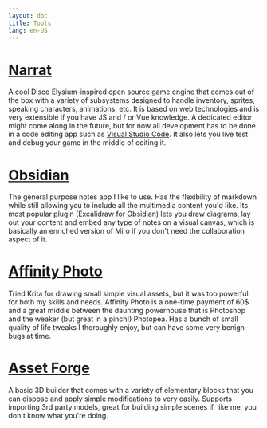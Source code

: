 ```yaml
---
layout: doc
title: Tools
lang: en-US
---
```


# [Narrat](https://narrat.dev)

A cool Disco Elysium-inspired open source game engine that comes out of the box with a variety of subsystems designed to handle inventory, sprites, speaking characters, animations, etc. It is based on web technologies and is very extensible if you have JS and / or Vue knowledge.
A dedicated editor might come along in the future, but for now all development has to be done in a code editing app such as [Visual Studio Code](https://code.visualstudio.com).
It also lets you live test and debug your game in the middle of editing it.

# [Obsidian](https://obsidian.md) 

The general purpose notes app I like to use. Has the flexibility of markdown while still allowing you to include all the multimedia content you'd like. Its most popular plugin (Excalidraw for Obsidian) lets you draw diagrams, lay out your content and embed any type of notes on a visual canvas, which is basically an enriched version of Miro if you don't need the collaboration aspect of it.

# [Affinity Photo ](https://affinity.serif.com/fr/photo/)

Tried Krita for drawing small simple visual assets, but it was too powerful for both my skills and needs. Affinity Photo is a one-time payment of 60$ and a great middle between the daunting powerhouse that is Photoshop and the weaker (but great in a pinch!) Photopea. Has a bunch of small quality of life tweaks I thoroughly enjoy, but can have some very benign bugs at time.

# [Asset Forge](https://kenney.nl/tools/asset-forge)

A basic 3D builder that comes with a variety of elementary blocks that you can dispose and apply simple modifications to very easily. Supports importing 3rd party models, great for building simple scenes if, like me, you don't know what you're doing.
